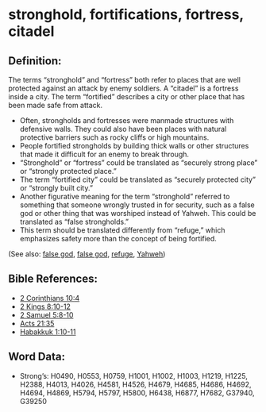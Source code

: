 # stronghold, fortifications, fortress, citadel

## Definition:

The terms “stronghold” and “fortress” both refer to places that are well protected against an attack by enemy soldiers. A “citadel” is a fortress inside a city. The term “fortified” describes a city or other place that has been made safe from attack.

* Often, strongholds and fortresses were manmade structures with defensive walls. They could also have been places with natural protective barriers such as rocky cliffs or high mountains.
* People fortified strongholds by building thick walls or other structures that made it difficult for an enemy to break through.
* “Stronghold” or “fortress” could be translated as “securely strong place” or “strongly protected place.”
* The term “fortified city” could be translated as “securely protected city” or “strongly built city.”
* Another figurative meaning for the term “stronghold” referred to something that someone wrongly trusted in for security, such as a false god or other thing that was worshiped instead of Yahweh. This could be translated as “false strongholds.”
* This term should be translated differently from “refuge,” which emphasizes safety more than the concept of being fortified.

(See also: [false god](../kt/falsegod.md), [false god](../kt/falsegod.md), [refuge](../other/refuge.md), [Yahweh](../kt/yahweh.md))

## Bible References:

* [2 Corinthians 10:4](rc://en/tn/help/2co/10/04)
* [2 Kings 8:10-12](rc://en/tn/help/2ki/08/10)
* [2 Samuel 5:8-10](rc://en/tn/help/2sa/05/08)
* [Acts 21:35](rc://en/tn/help/act/21/35)
* [Habakkuk 1:10-11](rc://en/tn/help/hab/01/10)

## Word Data:

* Strong’s: H0490, H0553, H0759, H1001, H1002, H1003, H1219, H1225, H2388, H4013, H4026, H4581, H4526, H4679, H4685, H4686, H4692, H4694, H4869, H5794, H5797, H5800, H6438, H6877, H7682, G37940, G39250
